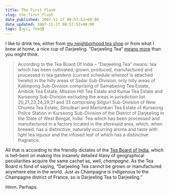 ```yaml
---
title: The First Flush
slug: the_first_flush
date_published: 2007-11-27 08:57:52+00:00
date_updated: 2007-11-27 08:57:52+00:00
tags: [nyc, food]
---
```

I like to drink tea, either from [my neighborhood tea shop](http://www.gramstandnyc.com/) or from what I brew at home, a nice cup of Darjeeling. “Darjeeling Tea” [means more](http://en.wikipedia.org/wiki/Darjeeling_tea#Designation) than you might think.

> According to the Tea Board Of India – “Darjeeling Tea” means: tea which has been cultivated, grown, produced, manufactured and processed in tea gardens (current schedule whereof is attached hereto) in the hilly areas of Sadar Sub-Division, only hilly areas of Kalimpong Sub-Division comprising of Samabeong Tea Estate, Ambiok Tea Estate, Mission Hill Tea Estate and Kumai Tea Estate and Kurseong Sub-Division excluding the areas in jurisdiction list 20,21,23,24,29,31 and 33 comprising Siliguri Sub-Division of New Chumta Tea Estate, Simulbari and Marionbari Tea Estate of Kurseong Police Station in Kurseong Sub-Division of the District of Darjeeling in the State of West Bengal, India. Tea which has been processed and manufactured in a factory located in the aforesaid area, which, when brewed, has a distinctive, naturally occurring aroma and taste with light tea liquour and the infused leaf of which has a distinctive fragrance.

All that is according to the friendly dictates of the [Tea Board of India](http://web.archive.org/web/20071221002426/http://www.teaboardofindia.in/darjeeling/darjeeling.htm), which is hell-bent on making this insanely detailed litany of geographical peculiarities acquire the same cachet as, well, *champagne*. As the Tea Board is fond of saying, “Darjeeling Tea cannot be grown or manufactured anywhere else in the world. Just as Champagne is indigenous to the Champagne district of France, so is Darjeeling Tea to Darjeeling.”

Hmm. Perhaps.
